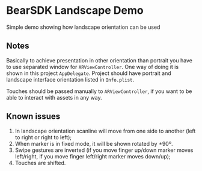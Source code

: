 # BearSDK Landscape Demo
Simple demo showing how landscape orientation can be used

## Notes

Basically to achieve presentation in other orientation than portrait you have to use separated window for `ARViewController`. One way of doing it is shown in this project `AppDelegate`. Project should have portrait and landscape interface orientation listed in `Info.plist`.

Touches should be passed manually to `ARViewController`, if you want to be able to interact with assets in any way.

## Known issues

1. In landscape orientation scanline will move from one side to another (left to right or right to left);
2. When marker is in fixed mode, it will be shown rotated by ±90º.
3. Swipe gestures are inverted (if you move finger up/down marker moves left/right, if you move finger left/right marker moves down/up);
4. Touches are shifted.
